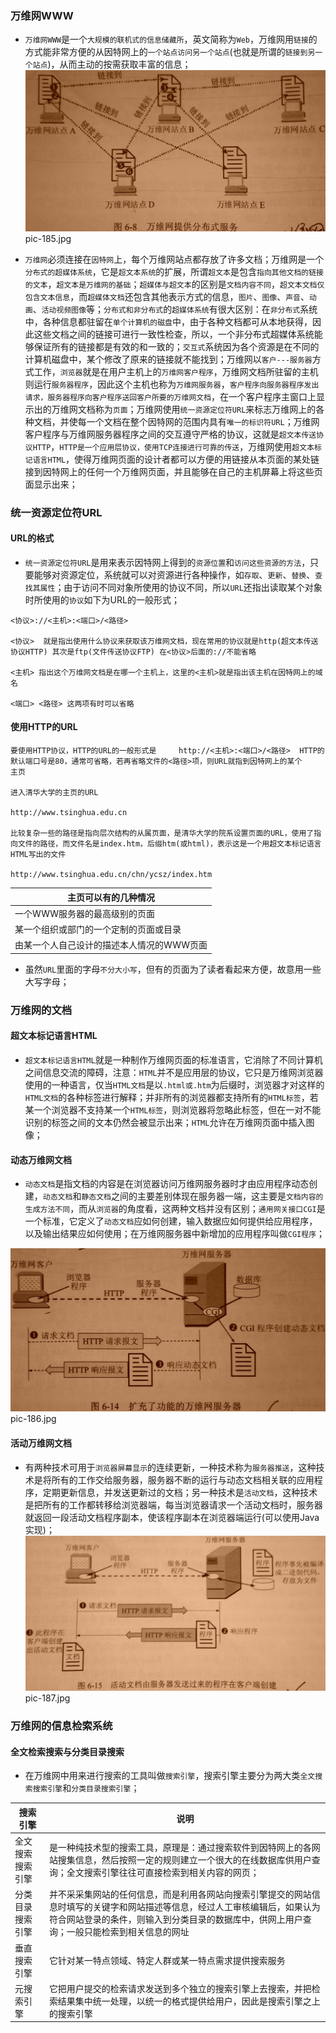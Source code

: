 ### 万维网WWW
+ `万维网WWW`是一个`大规模的联机式的信息储藏所`，英文简称为`Web`，万维网用`链接`的方式能非常方便的从因特网上的`一个站点访问另一个站点`(也就是所谓的`链接到另一个站点`)，从而主动的按需获取丰富的信息；
![image](https://github.com/ningbaoqi/ComputerNetWork/blob/master/gif/pic-185.jpg)   pic-185.jpg

+ `万维网`必须连接在`因特网`上，每个万维网站点都存放了许多文档；万维网是一个`分布式的超媒体系统`，它是`超文本系统`的扩展，所谓`超文本`是包含`指向其他文档的链接的文本`，`超文本是万维网的基础`；`超媒体与超文本`的区别是`文档内容不同`，`超文本文档仅包含文本信息`，而`超媒体文档`还包含其他表示方式的信息，`图片`、`图像`、`声音`、`动画`、`活动视频图像`等；`分布式和非分布式`的`超媒体系统`有很大区别：在`非分布式`系统中，各种信息都驻留在`单个计算机的磁盘`中，由于各种文档都可从本地获得，因此这些文档之间的链接可进行一致性检查，所以，一个非分布式超媒体系统能够保证所有的链接都是有效的和一致的；`交互式`系统因为各个资源是在不同的计算机磁盘中，某个修改了原来的链接就不能找到；万维网以`客户---服务器`方式工作，`浏览器`就是在用户主机上的`万维网客户程序`，万维网文档所驻留的主机则运行`服务器程序`，因此这个主机也称为`万维网服务器`，`客户程序向服务器程序发出请求，服务器程序向客户程序送回客户所要的万维网文档`，在一个客户程序主窗口上显示出的万维网文档称为`页面`；万维网使用`统一资源定位符URL`来标志万维网上的各种文档，并使每一个文档在整个因特网的范围内具有`唯一的标识符URL`；万维网客户程序与万维网服务器程序之间的交互遵守严格的协议，这就是`超文本传送协议HTTP`，`HTTP是一个应用层协议，使用TCP连接进行可靠的传送`，万维网使用`超文本标记语言HTML`，使得万维网页面的设计者都可以方便的用链接从本页面的某处链接到因特网上的任何一个万维网页面，并且能够在自己的主机屏幕上将这些页面显示出来；

### 统一资源定位符URL
#### URL的格式
+ `统一资源定位符URL`是用来表示因特网上得到的`资源位置`和`访问这些资源的方法`，只要能够对资源定位，系统就可以对资源进行各种操作，如`存取`、`更新`、`替换`、`查找其属性`；由于访问不同对象所使用的协议不同，所以`URL`还指出读取某个对象时所使用的`协议`如下为URL的一般形式；
```
<协议>://<主机>:<端口>/<路径>

<协议>  就是指出使用什么协议来获取该万维网文档，现在常用的协议就是http(超文本传送协议HTTP) 其次是ftp(文件传送协议FTP) 在<协议>后面的://不能省略

<主机> 指出这个万维网文档是在哪一个主机上，这里的<主机>就是指出该主机在因特网上的域名

<端口> <路径> 这两项有时可以省略
```
#### 使用HTTP的URL
```
要使用HTTP协议，HTTP的URL的一般形式是     http://<主机>:<端口>/<路径>  HTTP的默认端口号是80，通常可省略，若再省略文件的<路径>项，则URL就指到因特网上的某个     主页

进入清华大学的主页的URL

http://www.tsinghua.edu.cn 

比较复杂一些的路径是指向层次结构的从属页面，是清华大学的院系设置页面的URL，使用了指向文件的路径，而文件名是index.htm，后缀htm(或html)，表示这是一个用超文本标记语言HTML写出的文件

http://www.tsinghua.edu.cn/chn/ycsz/index.htm     
```

|主页可以有的几种情况|
|------|
|一个WWW服务器的最高级别的页面|
|某一个组织或部门的一个定制的页面或目录|
|由某一个人自己设计的描述本人情况的WWW页面|

+ 虽然`URL`里面的字母`不分大小写`，但有的页面为了读者看起来方便，故意用一些大写字母；

### 万维网的文档

#### 超文本标记语言HTML
+ `超文本标记语言HTML`就是一种制作万维网页面的标准语言，它消除了不同计算机之间信息交流的障碍，注意：`HTML`并不是应用层的协议，它只是万维网浏览器使用的一种语言，仅当`HTML文档`是以`.html或.htm`为后缀时，浏览器才对这样的`HTML文档`的各种标签进行解释；并非所有的浏览器都支持所有的`HTML标签`，若某一个浏览器不支持某一个`HTML标签`，则浏览器将忽略此标签，但在一对不能识别的标签之间的文本仍然会被显示出来；`HTML`允许在万维网页面中插入图像；
#### 动态万维网文档
+ `动态文档`是指文档的内容是在浏览器访问万维网服务器时才由应用程序动态创建，`动态文档`和`静态文档`之间的主要差别体现在服务器一端，这主要是`文档内容的生成方法不同`，而从`浏览器`的角度看，这两种文档并没有区别；`通用网关接口CGI`是一个标准，它定义了`动态文档`应如何创建，输入数据应如何提供给应用程序，以及输出结果应如何使用；在万维网服务器中新增加的应用程序叫做`CGI程序`；

![image](https://github.com/ningbaoqi/ComputerNetWork/blob/master/gif/pic-186.jpg)   pic-186.jpg
#### 活动万维网文档
+ 有两种技术可用于`浏览器屏幕显示`的连续更新，一种技术称为`服务器推送`，这种技术是将所有的工作交给服务器，服务器不断的运行与动态文档相关联的应用程序，定期更新信息，并发送更新过的文档；另一种技术是`活动文档`，这种技术是把所有的工作都转移给浏览器端，每当浏览器请求一个活动文档时，服务器就返回一段活动文档程序副本，使该程序副本在浏览器端运行(可以使用Java实现)；
![image](https://github.com/ningbaoqi/ComputerNetWork/blob/master/gif/pic-187.jpg)   pic-187.jpg

### 万维网的信息检索系统
#### 全文检索搜索与分类目录搜索
+ 在万维网中用来进行搜索的工具叫做`搜索引擎`，搜索引擎主要分为两大类`全文搜索搜索引擎`和`分类目录搜索引擎`；

|搜索引擎|说明|
|-------|-------|
|全文搜索搜索引擎|是一种纯技术型的搜索工具，原理是：通过搜索软件到因特网上的各网站搜集信息，然后按照一定的规则建立一个很大的在线数据库供用户查询；全文搜索引擎往往可直接检索到相关内容的网页；|
|分类目录搜索引擎|并不采采集网站的任何信息，而是利用各网站向搜索引擎提交的网站信息时填写的关键字和网站描述等信息，经过人工审核编辑后，如果认为符合网站登录的条件，则输入到分类目录的数据库中，供网上用户查询；一般只能检索到相关信息的网址|
|垂直搜索引擎|它针对某一特点领域、特定人群或某一特点需求提供搜索服务|
|元搜索引擎|它把用户提交的检索请求发送到多个独立的搜索引擎上去搜索，并把检索结果集中统一处理，以统一的格式提供给用户，因此是搜索引擎之上的搜索引擎|
